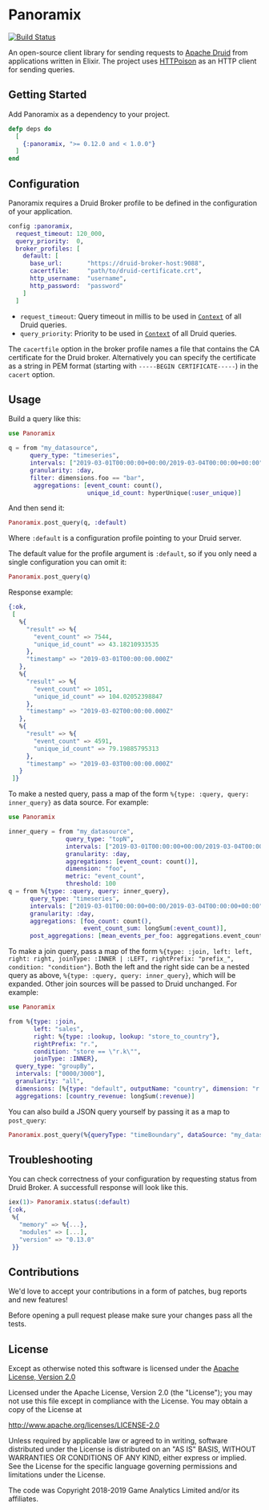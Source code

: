 # Panoramix

[![Build Status](https://travis-ci.org/GameAnalytics/panoramix.svg?branch=master)](https://travis-ci.org/GameAnalytics/panoramix)

An open-source client library for sending requests to [Apache Druid][druid] from applications written in Elixir. The project uses [HTTPoison][httpoison] as an HTTP client for sending queries.

[druid]: http://druid.io/
[httpoison]: https://github.com/edgurgel/httpoison

## Getting Started

Add Panoramix as a dependency to your project.

```elixir
defp deps do
  [
    {:panoramix, ">= 0.12.0 and < 1.0.0"}
  ]
end
```

## Configuration 

Panoramix requires a Druid Broker profile to be defined in the configuration of your application.

```elixir
config :panoramix,
  request_timeout: 120_000,
  query_priority:  0,
  broker_profiles: [
    default: [
      base_url:       "https://druid-broker-host:9088",
      cacertfile:     "path/to/druid-certificate.crt",
      http_username:  "username",
      http_password:  "password"
    ]
  ]
```

* `request_timeout`: Query timeout in millis to be used in [`Context`](context-druid-doc-link) of all Druid queries. 
* `query_priority`: Priority to be used in [`Context`](context-druid-doc-link) of all Druid queries. 

[context-druid-doc-link]: http://druid.io/docs/latest/querying/query-context.html

The `cacertfile` option in the broker profile names a file that contains the CA certificate for the Druid broker. Alternatively you can specify the certificate as a string in PEM format (starting with `-----BEGIN CERTIFICATE-----`) in the `cacert` option.

## Usage

Build a query like this:

```elixir
use Panoramix

q = from "my_datasource",
      query_type: "timeseries",
      intervals: ["2019-03-01T00:00:00+00:00/2019-03-04T00:00:00+00:00"],
      granularity: :day,
      filter: dimensions.foo == "bar",
       aggregations: [event_count: count(), 
                      unique_id_count: hyperUnique(:user_unique)]  
```

And then send it:

```elixir
Panoramix.post_query(q, :default)
```

Where `:default` is a configuration profile pointing to your Druid server.

The default value for the profile argument is `:default`, so if you
only need a single configuration you can omit it:

```elixir
Panoramix.post_query(q)
```

Response example:
```elixir
{:ok,
 [
   %{
     "result" => %{
       "event_count" => 7544,
       "unique_id_count" => 43.18210933535
     },
     "timestamp" => "2019-03-01T00:00:00.000Z"
   },
   %{
     "result" => %{
       "event_count" => 1051,
       "unique_id_count" => 104.02052398847
     },
     "timestamp" => "2019-03-02T00:00:00.000Z"
   },
   %{
     "result" => %{
       "event_count" => 4591,
       "unique_id_count" => 79.19885795313
     },
     "timestamp" => "2019-03-03T00:00:00.000Z"
   }
 ]}
```

To make a nested query, pass a map of the form `%{type: :query, query: inner_query}`
as data source. For example:

```elixir
use Panoramix

inner_query = from "my_datasource",
                query_type: "topN",
                intervals: ["2019-03-01T00:00:00+00:00/2019-03-04T00:00:00+00:00"],
                granularity: :day,
                aggregations: [event_count: count()],
                dimension: "foo",
                metric: "event_count",
                threshold: 100
q = from %{type: :query, query: inner_query},
      query_type: "timeseries",
      intervals: ["2019-03-01T00:00:00+00:00/2019-03-04T00:00:00+00:00"],
      granularity: :day,
      aggregations: [foo_count: count(),
                     event_count_sum: longSum(:event_count)],
      post_aggregations: [mean_events_per_foo: aggregations.event_count_sum / aggregations.foo_count]
```

To make a join query, pass a map of the form `%{type: :join, left: left, right: right,
joinType: :INNER | :LEFT, rightPrefix: "prefix_", condition: "condition"}`. Both the left
and the right side can be a nested query as above, `%{type: :query, query: inner_query}`,
which will be expanded. Other join sources will be passed to Druid unchanged. For example:

```elixir
use Panoramix

from %{type: :join,
       left: "sales",
       right: %{type: :lookup, lookup: "store_to_country"},
       rightPrefix: "r.",
       condition: "store == \"r.k\"",
       joinType: :INNER},
  query_type: "groupBy",
  intervals: ["0000/3000"],
  granularity: "all",
  dimensions: [%{type: "default", outputName: "country", dimension: "r.v"}],
  aggregations: [country_revenue: longSum(:revenue)]
```

You can also build a JSON query yourself by passing it as a map to
`post_query`:

```elixir
Panoramix.post_query(%{queryType: "timeBoundary", dataSource: "my_datasource"})
```

## Troubleshooting

You can check correctness of your configuration by requesting status from Druid Broker. A successfull response will look like this.

```elixir
iex(1)> Panoramix.status(:default)
{:ok,
 %{
   "memory" => %{...},
   "modules" => [...],
   "version" => "0.13.0"
 }}
```

## Contributions
We'd love to accept your contributions in a form of patches, bug reports and new features! 

Before opening a pull request please make sure your changes pass all the tests. 

## License
Except as otherwise noted this software is licensed under the [Apache License, Version 2.0]((http://www.apache.org/licenses/LICENSE-2.0))

Licensed under the Apache License, Version 2.0 (the "License"); you may not use this file except in compliance with the 
License. You may obtain a copy of the License at

http://www.apache.org/licenses/LICENSE-2.0

Unless required by applicable law or agreed to in writing, software distributed under the License is distributed on an 
"AS IS" BASIS, WITHOUT WARRANTIES OR CONDITIONS OF ANY KIND, either express or implied. See the License for the 
specific language governing permissions and limitations under the License.

The code was Copyright 2018-2019 Game Analytics Limited and/or its affiliates. 
